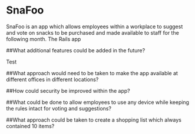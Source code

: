 # SnaFoo

SnaFoo is an app which allows employees within a workplace to suggest and vote on snacks to be purchased and made available to staff for the following month. The Rails app 

##What additional features could be added in the future?

Test

##What approach would need to be taken to make the app available at different offices in different locations?

##How could security be improved within the app?

##What could be done to allow employees to use any device while keeping the rules intact for voting and suggestions?

##What approach could be taken to create a shopping list which always contained 10 items?
